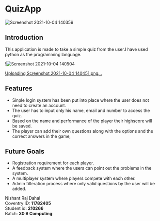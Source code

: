 # QuizApp
![Screenshot 2021-10-04 140359](https://user-images.githubusercontent.com/83260439/135817521-7ceb8992-0c80-42a7-b194-41030234681f.png)

  
## Introduction 
This application is  made to take a simple quiz from the user.I have used python as the programming language.

!![Screenshot 2021-10-04 140504](https://user-images.githubusercontent.com/83260439/135817861-ab635c0d-ceb7-4cee-b8c6-bfbd246240df.png)

[Uploading Screenshot 2021-10-04 140451.png…]()

## Features 
<p>
  <ul>
    <li>Sinple login system has been put into place where the user does not need to create an account.</li>
    <li>The user has to input only his name, email and number to access the quiz.</li>
    <li>Based on the name and performance of the player their highscore will be saved.</li>
    <li>The player can add their own questions along with the options and the correct answers in the game,</li>
    </ul>
</p>

## Future Goals 
<p>
  <ul>
    <li>Registration requirement for each player.</li>
    <li>A feedback system where the users can point out the problems in the system.</li>
    <li>A multiplayer system where players compete with each other.</li>
    <li>Admin filteration process where only valid questions by the user will be added.</li>
    </ul>
</p>


Nishant Raj Dahal <br>
Coventry ID: **11782405** <br>
Student id: **210266** <br>
Batch: **30 B Computing** <br>



